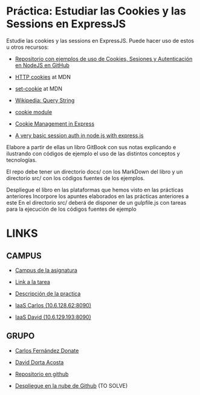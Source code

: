 # Práctica: Estudiar las Cookies y las Sessions en ExpressJS

Estudie las cookies y las sessions en ExpressJS. Puede hacer uso de estos u otros recursos:

* [Repositorio con ejemplos de uso de Cookies, Sesiones y Autenticación en NodeJS en GitHub](https://github.com/ULL-ESIT-DSI-1617/express-cookies-examples)

* [HTTP cookies](https://developer.mozilla.org/en-US/docs/Web/HTTP/Cookies) at MDN

* [set-cookie](https://developer.mozilla.org/en-US/docs/Web/HTTP/Headers/Set-Cookie) at MDN

* [Wikipedia: Query String](https://en.wikipedia.org/wiki/Query_string)

* [cookie module](https://www.npmjs.com/package/cookie)

* [Cookie Management in Express](https://www.codementor.io/noddy/cookie-management-in-express-js-du107rmna)

* [A very basic session auth in node.js with express.js](http://www.codexpedia.com/node-js/a-very-basic-session-auth-in-node-js-with-express-js/)

Elabore a partir de ellas un libro GitBook con sus notas explicando e ilustrando con códigos de ejemplo el uso de las distintos conceptos y tecnologías.

El repo debe tener un directorio docs/ con los MarkDown del libro y un directorio src/ con los códigos fuentes de los ejemplos.

Despliegue el libro en las plataformas que hemos visto en las prácticas anteriores
Incorpore los apuntes elaborados en las prácticas anteriores a este
En el directorio src/ deberá de disponer de un gulpfile.js con tareas para la ejecución de los códigos fuentes de ejemplo

# __LINKS__

## CAMPUS

* [Campus de la asignatura](https://campusvirtual.ull.es/1617/course/view.php?id=1136)

* [Link a la tarea](https://campusvirtual.ull.es/1617/mod/workshop/view.php?id=189376)

* [Descripción de la practica](https://casianorodriguezleon.gitbooks.io/ull-esit-1617/content/practicas/practicalearningcookies.html)

* [IaaS Carlos (10.6.128.62:8090)](http://10.6.128.62:8090)

* [IaaS David (10.6.129.193:8090)](http://10.6.129.193:8090)



## GRUPO

* [Carlos Fernández Donate](https://charly-poket.github.io)

* [David Dorta Acosta](https://alu0100851236.github.io/)

* [Repositorio en github](https://github.com/ULL-ESIT-DSI-1617/estudiar-cookies-y-sessions-en-expressjs-carlos-david-35l2-p4.io)

* [Despliegue en la nube de Github](https://ull-esit-dsi-1617.github.io/estudiar-cookies-y-sessions-en-expressjs-carlos-david-35l2-p4/) (TO SOLVE)
